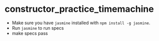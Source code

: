# constructor_practice_timemachine


* Make sure you have `jasmine` installed with `npm install -g jasmine`.
* Run `jasmine` to run specs
* make specs pass


